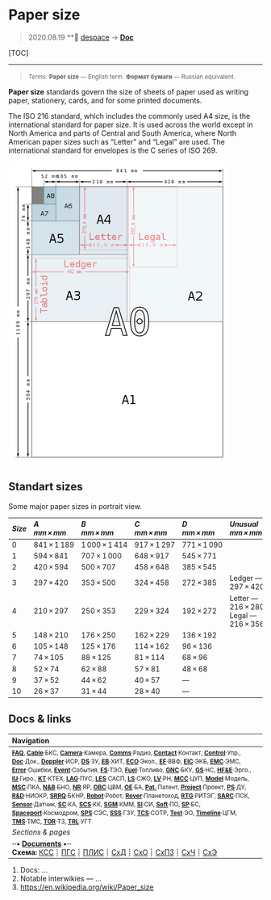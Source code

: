 # Paper size
> 2020.08.19 **🚀 [despace](index.md) → **[Doc](doc.md)**

[TOC]

---

> <small>*Terms:* **Paper size** — English term. **Формат бумаги** — Russian equivalent.</small>

**Paper size** standards govern the size of sheets of paper used as writing paper, stationery, cards, and for some printed documents.

The ISO 216 standard, which includes the commonly used A4 size, is the international standard for paper size. It is used across the world except in North America and parts of Central and South America, where North American paper sizes such as “Letter” and “Legal” are used. The international standard for envelopes is the C series of ISO 269.

[![](f/doc/paper_size_01_thumb.png)](f/doc/paper_size_01.png)



## Standart sizes
Some major paper sizes in portrait view.

|*Size*|*A<br>mm × mm*|*B<br>mm × mm*|*C<br>mm × mm*|*D<br>mm × mm*|*Unusual<br>mm × mm*|
|:--|:--|:--|:--|:--|:--|
|0|841 × 1 189|1 000 × 1 414|917 × 1 297|771 × 1 090||
|1|594 × 841|707 × 1 000|648 × 917|545 × 771||
|2|420 × 594|500 × 707|458 × 648|385 × 545||
|3|297 × 420|353 × 500|324 × 458|272 × 385|Ledger — 297 × 420|
|4|210 × 297|250 × 353|229 × 324|192 × 272|Letter — 216 × 280<br>Legal — 216 × 356|
|5|148 × 210|176 × 250|162 × 229|136 × 192||
|6|105 × 148|125 × 176|114 × 162|96 × 136||
|7|74 × 105|88 × 125|81 × 114|68 × 96||
|8|52 × 74|62 × 88|57 × 81|48 × 68||
|9|37 × 52|44 × 62|40 × 57|—||
|10|26 × 37|31 × 44|28 × 40|—||



<p style="page-break-after:always"> </p>

## Docs & links
|Navigation|
|:--|
|<small>**[FAQ](faq.md)**, **[Cable](cable.md)**·БКС, **[Camera](cam.md)**·Камера, **[Comms](comms.md)**·Радио, **[Contact](contact.md)**·Контакт, **[Control](control.md)**·Упр., **[Doc](doc.md)**·Док., **[Doppler](doppler.md)**·ИСР, **[DS](ds.md)**·ЗУ, **[EB](eb.md)**·ХИТ, **[ECO](ecology.md)**·Экол., **[EF](ef.md)**·ВВФ, **[ElC](elc.md)**·ЭКБ, **[EMC](emc.md)**·ЭМС, **[Error](error.md)**·Ошибки, **[Event](event.md)**·События, **[FS](fs.md)**·ТЭО, **[Fuel](fuel.md)**·Топливо, **[GNC](gnc.md)**·БКУ, **[GS](scs.md)**·НС, **[HF&E](hfe.md)**·Эрго., **[IU](iu.md)**·Гиро., **[KT](kt.md)**·КТЕХ, **[LAG](lag.md)**·ПУC, **[LES](les.md)**·САСП, **[LS](ls.md)**·СЖО, **[LV](lv.md)**·РН, **[MCC](mcc.md)**·ЦУП, **[Model](model.md)**·Модель, **[MSC](sc.md)**·ПКА, **[N&B](nnb.md)**·БНО, **[NR](nr.md)**·ЯР, **[OBC](obc.md)**·ЦВМ, **[OE](oe.md)**·БА, **[Pat.](патент.md)**·Патент, **[Project](project.md)**·Проект, **[PS](ps.md)**·ДУ, **[R&D](rnd.md)**·НИОКР, **[SRRQ](srrq.md)**·БКНР, **[Robot](robotics.md)**·Робот, **[Rover](rover.md)**·Планетоход, **[RTG](rtg.md)**·РИТЭГ, **[SARC](sarc.md)**·ПСК, **[Sensor](sensor.md)**·Датчик, **[SC](sc.md)**·КА, **[SCS](scs.md)**·КК, **[SGM](sgm.md)**·КММ, **[SI](si.md)**·СИ, **[Soft](soft.md)**·ПО, **[SP](sp.md)**·БС, **[Spaceport](spaceport.md)**·Космодром, **[SPS](sps.md)**·СЭС, **[SSS](sss.md)**·ГЗУ, **[TCS](tcs.md)**·СОТР, **[Test](test.md)**·ЭО, **[Timeline](timeline.md)**·ЦГМ, **[TMS](tms.md)**·ТМС, **[TOR](tor.md)**·ТЗ, **[TRL](trl.md)**·УГТ</small>|
|*Sections & pages*|
|**··• [Documents](doc.md) •··**<br> **Схема:** [КСС](ксс.md) ┊ [ПГС](пгс.md) ┊ [ПЛИС](плис.md) ┊ [СхД](wbs.md) ┊ [СхО](draft_model.md) ┊ [СхПЗ](draft_model.md) ┊ [СхЧ](unit_decd.md) ┊ [СхЭ](ei_diagram.md)|

   1. Docs: …
   1. Notable interwikies — …
   1. <https://en.wikipedia.org/wiki/Paper_size>
